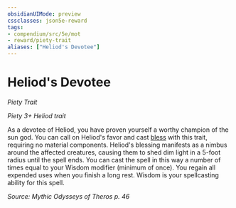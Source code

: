 ```yaml
---
obsidianUIMode: preview
cssclasses: json5e-reward
tags:
- compendium/src/5e/mot
- reward/piety-trait
aliases: ["Heliod's Devotee"]
---
```

# Heliod's Devotee
*Piety Trait*  

*Piety 3+ Heliod trait*

As a devotee of Heliod, you have proven yourself a worthy champion of the sun god. You can call on Heliod's favor and cast [bless](bless.md) with this trait, requiring no material components. Heliod's blessing manifests as a nimbus around the affected creatures, causing them to shed dim light in a 5-foot radius until the spell ends. You can cast the spell in this way a number of times equal to your Wisdom modifier (minimum of once). You regain all expended uses when you finish a long rest. Wisdom is your spellcasting ability for this spell.

*Source: Mythic Odysseys of Theros p. 46*